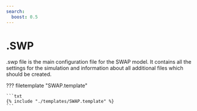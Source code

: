 ```yaml
---
search:
  boost: 0.5
---
```


# .SWP

.swp file is the main configuration file for the SWAP model. It contains all the settings for the simulation and information about all additional files which should be created.

??? filetemplate "SWAP.template"

    ```txt
    {% include "./templates/SWAP.template" %}
    ```
